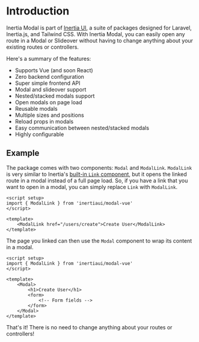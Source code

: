 # Introduction

Inertia Modal is part of [Inertia UI](https://inertiaui.com), a suite of packages designed for Laravel, Inertia.js, and Tailwind CSS. With Inertia Modal, you can easily open any route in a Modal or Slideover without having to change anything about your existing routes or controllers.

Here's a summary of the features:

- Supports Vue (and soon React)
- Zero backend configuration
- Super simple frontend API
- Modal and slideover support
- Nested/stacked modals support
- Open modals on page load
- Reusable modals
- Multiple sizes and positions
- Reload props in modals
- Easy communication between nested/stacked modals
- Highly configurable

## Example

The package comes with two components: `Modal` and `ModalLink`. `ModalLink` is very similar to Inertia's [built-in `Link` component](https://inertiajs.com/links), but it opens the linked route in a modal instead of a full page load. So, if you have a link that you want to open in a modal, you can simply replace `Link` with `ModalLink`.

```vue
<script setup>
import { ModalLink } from 'inertiaui/modal-vue'
</script>

<template>
    <ModalLink href="/users/create">Create User</ModalLink>
</template>
```

The page you linked can then use the `Modal` component to wrap its content in a modal.

```vue
<script setup>
import { ModalLink } from 'inertiaui/modal-vue'
</script>

<template>
    <Modal>
        <h1>Create User</h1>
        <form>
            <!-- Form fields -->
        </form>
    </Modal>
</template>
```

That's it! There is no need to change anything about your routes or controllers!
